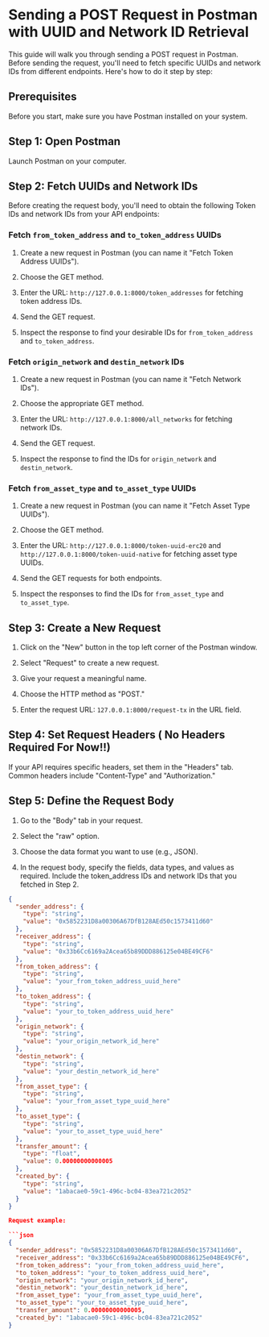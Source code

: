 # Sending a POST Request in Postman with UUID and Network ID Retrieval

This guide will walk you through sending a POST request in Postman. Before sending the request, you'll need to fetch specific UUIDs and network IDs from different endpoints. Here's how to do it step by step:

## Prerequisites

Before you start, make sure you have Postman installed on your system.

## Step 1: Open Postman

Launch Postman on your computer.

## Step 2: Fetch UUIDs and Network IDs

Before creating the request body, you'll need to obtain the following Token IDs and network IDs from your API endpoints:

### Fetch `from_token_address` and `to_token_address` UUIDs

1. Create a new request in Postman (you can name it "Fetch Token Address UUIDs").

2. Choose the GET method.

3. Enter the URL: `http://127.0.0.1:8000/token_addresses` for fetching token address IDs.

4. Send the GET request.

5. Inspect the response to find your desirable IDs for `from_token_address` and `to_token_address`.

### Fetch `origin_network` and `destin_network` IDs

1. Create a new request in Postman (you can name it "Fetch Network IDs").

2. Choose the appropriate GET method.

3. Enter the URL: `http://127.0.0.1:8000/all_networks` for fetching network IDs.

4. Send the GET request.

5. Inspect the response to find the IDs for `origin_network` and `destin_network`.

### Fetch `from_asset_type` and `to_asset_type` UUIDs

1. Create a new request in Postman (you can name it "Fetch Asset Type UUIDs").

2. Choose the GET method.

3. Enter the URL: `http://127.0.0.1:8000/token-uuid-erc20` and `http://127.0.0.1:8000/token-uuid-native` for fetching asset type UUIDs.

4. Send the GET requests for both endpoints.

5. Inspect the responses to find the IDs for `from_asset_type` and `to_asset_type`.

## Step 3: Create a New Request

1. Click on the "New" button in the top left corner of the Postman window.

2. Select "Request" to create a new request.

3. Give your request a meaningful name.

4. Choose the HTTP method as "POST."

5. Enter the request URL: `127.0.0.1:8000/request-tx` in the URL field.

## Step 4: Set Request Headers ( No Headers Required For Now!!)

If your API requires specific headers, set them in the "Headers" tab. Common headers include "Content-Type" and "Authorization."

## Step 5: Define the Request Body

1. Go to the "Body" tab in your request.

2. Select the "raw" option.

3. Choose the data format you want to use (e.g., JSON).

4. In the request body, specify the fields, data types, and values as required. Include the token_address IDs and network IDs that you fetched in Step 2.

```json
{
  "sender_address": {
    "type": "string",
    "value": "0x5852231D8a00306A67DfB128AEd50c1573411d60"
  },
  "receiver_address": {
    "type": "string",
    "value": "0x33b6Cc6169a2Acea65b89DDD886125e04BE49CF6"
  },
  "from_token_address": {
    "type": "string",
    "value": "your_from_token_address_uuid_here"
  },
  "to_token_address": {
    "type": "string",
    "value": "your_to_token_address_uuid_here"
  },
  "origin_network": {
    "type": "string",
    "value": "your_origin_network_id_here"
  },
  "destin_network": {
    "type": "string",
    "value": "your_destin_network_id_here"
  },
  "from_asset_type": {
    "type": "string",
    "value": "your_from_asset_type_uuid_here"
  },
  "to_asset_type": {
    "type": "string",
    "value": "your_to_asset_type_uuid_here"
  },
  "transfer_amount": {
    "type": "float",
    "value": 0.00000000000005
  },
  "created_by": {
    "type": "string",
    "value": "1abacae0-59c1-496c-bc04-83ea721c2052"
  }
}

Request example:

```json
{
  "sender_address": "0x5852231D8a00306A67DfB128AEd50c1573411d60",
  "receiver_address": "0x33b6Cc6169a2Acea65b89DDD886125e04BE49CF6",
  "from_token_address": "your_from_token_address_uuid_here",
  "to_token_address": "your_to_token_address_uuid_here",
  "origin_network": "your_origin_network_id_here",
  "destin_network": "your_destin_network_id_here",
  "from_asset_type": "your_from_asset_type_uuid_here",
  "to_asset_type": "your_to_asset_type_uuid_here",
  "transfer_amount": 0.00000000000005,
  "created_by": "1abacae0-59c1-496c-bc04-83ea721c2052"
}
